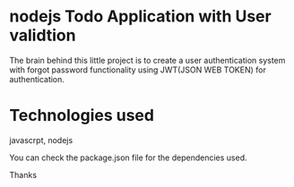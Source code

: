 # nodejs Todo Application with User validtion

The brain behind this little project is to create a user authentication system with forgot password functionality using JWT(JSON WEB TOKEN) for authentication.

# Technologies used
javascrpt, nodejs

You can check the package.json file for the dependencies used.

Thanks